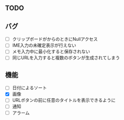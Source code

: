 

## TODO

## バグ

- [ ] クリップボードがからのときにNullアクセス
- [ ] IME入力の未確定表示が行えない
- [ ] メモ入力中に最小化すると保存されない
- [ ] 同じURLを入力すると複数のボタンが生成されてしまう

## 機能

- [ ] 日付によるソート
- [x] 画像
- [ ] URLボタンの前に任意のタイトルを表示できるように
- [ ] 通知
- [ ] アラーム
